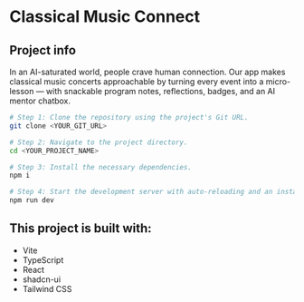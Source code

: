 # Classical Music Connect

## Project info

In an AI-saturated world, people crave human connection. Our app makes classical music concerts approachable by turning every event into a micro-lesson — with snackable program notes, reflections, badges, and an AI mentor chatbox.

```sh
# Step 1: Clone the repository using the project's Git URL.
git clone <YOUR_GIT_URL>

# Step 2: Navigate to the project directory.
cd <YOUR_PROJECT_NAME>

# Step 3: Install the necessary dependencies.
npm i

# Step 4: Start the development server with auto-reloading and an instant preview.
npm run dev
```

## This project is built with:

- Vite
- TypeScript
- React
- shadcn-ui
- Tailwind CSS
